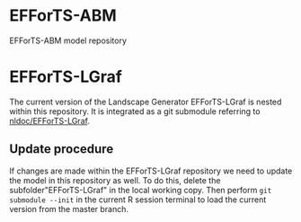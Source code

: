 # EFForTS-ABM
EFForTS-ABM model repository


# EFForTS-LGraf

The current version of the Landscape Generator EFForTS-LGraf is nested within this repository.
It is integrated as a git submodule referring to [nldoc/EFForTS-LGraf](https://github.com/nldoc/EFForTS-LGraf).

## Update procedure
If changes are made within the EFForTS-LGraf repository we need to update the model in this repository as well.
To do this, delete the subfolder"EFForTS-LGraf" in the local working copy.
Then perform `git submodule --init` in the current R session terminal to load the current version from the master branch.
